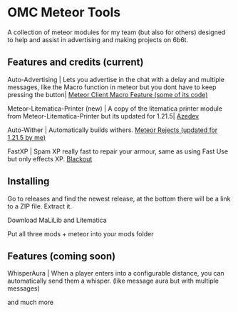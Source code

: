 # OMC Meteor Tools
A collection of meteor modules for my team (but also for others) designed to help and assist in advertising and making projects on 6b6t.

## Features and credits (current)
Auto-Advertising | Lets you advertise in the chat with a delay and multiple messages, like the Macro function in meteor but you dont have to keep pressing the button| [Meteor Client Macro Feature (some of its code)](https://github.com/MeteorDevelopment/meteor-client/blob/master/src/main/java/meteordevelopment/meteorclient/systems/macros/Macro.java)

Meteor-Litematica-Printer (new) | A copy of the litematica printer module from Meteor-Litematica-Printer but its updated for 1.21.5| [Azedev](https://github.com/azedeveloper/meteor-litematica-printer/tree/main)

Auto-Wither | Automatically builds withers. [Meteor Rejects (updated for 1.21.5 by me)](https://github.com/AntiCope/meteor-rejects)

FastXP | Spam XP really fast to repair your armour, same as using Fast Use but only effects XP. [Blackout](https://github.com/KassuK1/BlackOut)

## Installing
Go to releases and find the newest release, at the bottom there will be a link to a ZIP file. Extract it.

Download MaLiLib and Litematica

Put all three mods + meteor into your mods folder

## Features (coming soon)

WhisperAura | When a player enters into a configurable distance, you can automatically send them a whisper. (like message aura but with multiple messages)

and much more





